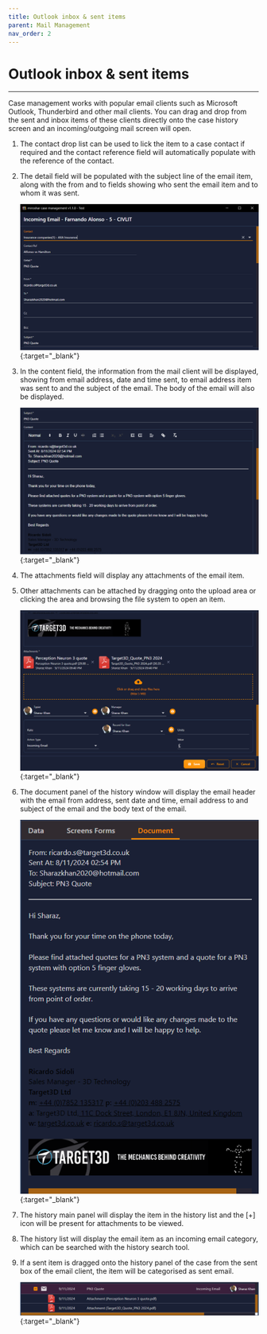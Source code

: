 ```yaml
---
title: Outlook inbox & sent items
parent: Mail Management
nav_order: 2
---
```


# Outlook inbox & sent items

---

Case management works with popular email clients such as Microsoft Outlook, Thunderbird and other mail clients. You can drag and drop from the sent and inbox items of these clients directly onto the case history screen and an incoming/outgoing mail screen will open.

1. The contact drop list can be used to lick the item to a case contact if required and the contact reference field will automatically populate with the reference of the contact.
2. The detail field will be populated with the subject line of the email item, along with the from and to fields showing who sent the email item and to whom it was sent.

   <!-- prettier-ignore -->
   [![Mail In Screen Part 1](/assets/images/mail-in-part-1.png)](/assets/images/mail-in-part-1.png){:target="_blank"}

3. In the content field, the information from the mail client will be displayed, showing from email address, date and time sent, to email address item was sent to and the subject of the email. The body of the email will also be displayed.

   <!-- prettier-ignore -->
   [![Mail In Screen Part 2](/assets/images/mail-in-part-2.png)](/assets/images/mail-in-part-2.png){:target="_blank"}

4. The attachments field will display any attachments of the email item.
5. Other attachments can be attached by dragging onto the upload area or clicking the area and browsing the file system to open an item.

   <!-- prettier-ignore -->
   [![Mail In Screen Part 3](/assets/images/mail-in-part-3.png)](/assets/images/mail-in-part-3.png){:target="_blank"}

6. The document panel of the history window will display the email header with the email from address, sent date and time, email address to and subject of the email and the body text of the email.

   <!-- prettier-ignore -->
   [![Mail In Screen Part 4](/assets/images/mail-in-part-4.png)](/assets/images/mail-in-part-4.png){:target="_blank"}

7. The history main panel will display the item in the history list and the [+] icon will be present for attachments to be viewed.
8. The history list will display the email item as an incoming email category, which can be searched with the history search tool.
9. If a sent item is dragged onto the history panel of the case from the sent box of the email client, the item will be categorised as sent email.

   <!-- prettier-ignore -->
   [![Mail In Screen Part 5](/assets/images/mail-in-part-5.png)](/assets/images/mail-in-part-5.png){:target="_blank"}
